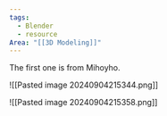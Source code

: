 ```yaml
---
tags:
  - Blender
  - resource
Area: "[[3D Modeling]]"
---
```


The first one is from Mihoyho.

![[Pasted image 20240904215344.png]]

![[Pasted image 20240904215358.png]]